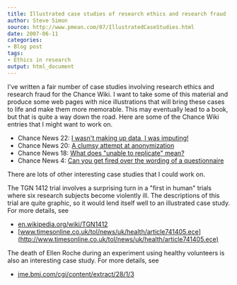 ```yaml
---
title: Illustrated case studies of research ethics and research fraud
author: Steve Simon
source: http://www.pmean.com/07/IllustratedCaseStudies.html
date: 2007-06-11
categories:
- Blog post
tags:
- Ethics in research
output: html_document
---
```

I've written a fair number of case studies involving research ethics
and research fraud for the Chance Wiki. I want to take some of this
material and produce some web pages with nice illustrations that will
bring these cases to life and make them more memorable. This may
eventually lead to a book, but that is quite a way down the road. Here
are some of the Chance Wiki entries that I might want to work on.

-   Chance News 22: [I wasn't making up data, I was
    imputing!](http://chance.dartmouth.edu/chancewiki/index.php/Chance_News_22#I_wasn.27t_making_up_data.2C_I_was_imputing.21)
-   Chance News 20: [A clumsy attempt at
    anonymization](http://chance.dartmouth.edu/chancewiki/index.php/Chance_News_20#A_clumsy_attempt_at_anonymization)
-   Chance News 18: [What does "unable to replicate"
    mean?](http://chance.dartmouth.edu/chancewiki/index.php/Chance_News_18#What_does_.22unable_to_replicate.22_mean.3F)
-   Chance News 4: [Can you get fired over the wording of a
    questionnaire](http://chance.dartmouth.edu/chancewiki/index.php/Chance_News_4#Can_you_get_fired_over_the_wording_of_a_questionnaire.3F)

There are lots of other interesting case studies that I could work on.

The TGN 1412 trial involves a surprising turn in a "first in human"
trials where six research subjects become violently ill. The
descriptions of this trial are quite graphic, so it would lend itself
well to an illustrated case study. For more details, see

-   [en.wikipedia.org/wiki/TGN1412](http://en.wikipedia.org/wiki/TGN1412)
-   [www.timesonline.co.uk/tol/news/uk/health/article741405.ece](http://www.timesonline.co.uk/tol/news/uk/health/article741405.ece)

The death of Ellen Roche during an experiment using healthy volunteers
is also an interesting case study. For more details, see

-   [jme.bmj.com/cgi/content/extract/28/1/3](http://jme.bmj.com/cgi/content/extract/28/1/3)
